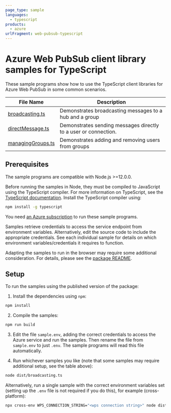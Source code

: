```yaml
---
page_type: sample
languages:
  - typescript
products:
  - azure
urlFragment: web-pubsub-typescript
---
```


# Azure Web PubSub client library samples for TypeScript

These sample programs show how to use the TypeScript client libraries for Azure Web PubSub in some common scenarios.

| **File Name**                       | **Description**                                                 |
| ----------------------------------- | --------------------------------------------------------------- |
| [broadcasting.ts][broadcasting]     | Demonstrates broadcasting messages to a hub and a group         |
| [directMessage.ts][directmessage]   | Demonstrates sending messages directly to a user or connection. |
| [managingGroups.ts][managinggroups] | Demonstrates adding and removing users from groups              |

## Prerequisites

The sample programs are compatible with Node.js >=12.0.0.

Before running the samples in Node, they must be compiled to JavaScript using the TypeScript compiler. For more information on TypeScript, see the [TypeScript documentation][typescript]. Install the TypeScript compiler using:

```bash
npm install -g typescript
```

You need [an Azure subscription][freesub] to run these sample programs.

Samples retrieve credentials to access the service endpoint from environment variables. Alternatively, edit the source code to include the appropriate credentials. See each individual sample for details on which environment variables/credentials it requires to function.

Adapting the samples to run in the browser may require some additional consideration. For details, please see the [package README][package].

## Setup

To run the samples using the published version of the package:

1. Install the dependencies using `npm`:

```bash
npm install
```

2. Compile the samples:

```bash
npm run build
```

3. Edit the file `sample.env`, adding the correct credentials to access the Azure service and run the samples. Then rename the file from `sample.env` to just `.env`. The sample programs will read this file automatically.

4. Run whichever samples you like (note that some samples may require additional setup, see the table above):

```bash
node dist/broadcasting.ts
```

Alternatively, run a single sample with the correct environment variables set (setting up the `.env` file is not required if you do this), for example (cross-platform):

```bash
npx cross-env WPS_CONNECTION_STRING="<wps connection string>" node dist/broadcasting.js
```

[broadcasting]: https://github.com/Azure/azure-sdk-for-js/blob/master/sdk/web-pubsub/web-pubsub/samples/v1/typescript/src/broadcasting.ts
[directmessage]: https://github.com/Azure/azure-sdk-for-js/blob/master/sdk/web-pubsub/web-pubsub/samples/v1/typescript/src/directMessage.ts
[managinggroups]: https://github.com/Azure/azure-sdk-for-js/blob/master/sdk/web-pubsub/web-pubsub/samples/v1/typescript/src/managingGroups.ts
[freesub]: https://azure.microsoft.com/free/
[package]: https://github.com/Azure/azure-sdk-for-js/tree/master/sdk/web-pubsub/web-pubsub/README.md
[typescript]: https://www.typescriptlang.org/docs/home.html
